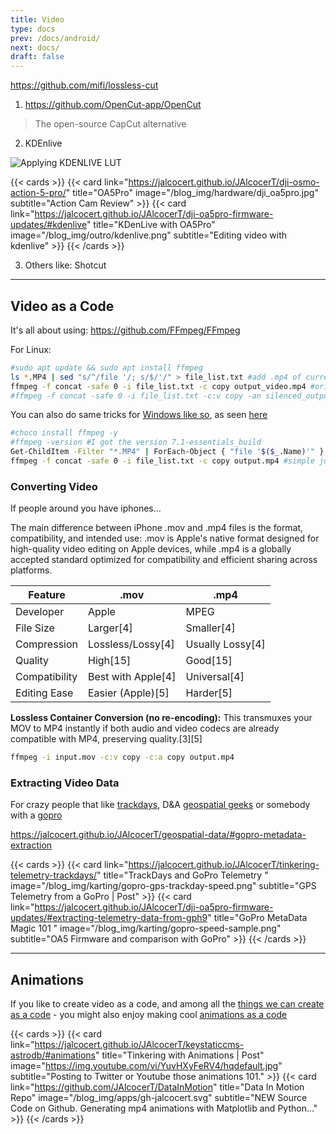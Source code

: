 ```yaml
---
title: Video
type: docs
prev: /docs/android/
next: docs/
draft: false
---
```


https://github.com/mifi/lossless-cut

1. https://github.com/OpenCut-app/OpenCut

>  The open-source CapCut alternative

2. KDEnlive

![Applying KDENLIVE LUT](/blog_img/outro/kdenlive-lut.png)

{{< cards >}}
  {{< card link="https://jalcocert.github.io/JAlcocerT/dji-osmo-action-5-pro/" title="OA5Pro" image="/blog_img/hardware/dji_oa5pro.jpg" subtitle="Action Cam Review" >}}
  {{< card link="https://jalcocert.github.io/JAlcocerT/dji-oa5pro-firmware-updates/#kdenlive" title="KDenLive with OA5Pro" image="/blog_img/outro/kdenlive.png" subtitle="Editing video with kdenlive" >}}
{{< /cards >}}

3. Others like: Shotcut


---

## Video as a Code

It's all about using: https://github.com/FFmpeg/FFmpeg

For Linux:

```sh
#sudo apt update && sudo apt install ffmpeg
ls *.MP4 | sed "s/^/file '/; s/$/'/" > file_list.txt #add .mp4 of current folder to a list
ffmpeg -f concat -safe 0 -i file_list.txt -c copy output_video.mp4 #original audio
#ffmpeg -f concat -safe 0 -i file_list.txt -c:v copy -an silenced_output_video.mp4 #silenced video
```

You can also do same tricks for [Windows like so](https://github.com/JAlcocerT/YT-Video-Edition/tree/main/With_FFmpeg/W11), as seen [here](https://jalcocert.github.io/JAlcocerT/web-for-moto-blogger/#chocolatey-and-ffmpeg)

```sh
#choco install ffmpeg -y
#ffmpeg -version #I got the version 7.1-essentials_build
Get-ChildItem -Filter "*.MP4" | ForEach-Object { "file '$($_.Name)'" } | Set-Content file_list.txt
ffmpeg -f concat -safe 0 -i file_list.txt -c copy output.mp4 #simple join
```

### Converting Video

If people around you have iphones...

The main difference between iPhone .mov and .mp4 files is the format, compatibility, and intended use: .mov is Apple's native format designed for high-quality video editing on Apple devices, while .mp4 is a globally accepted standard optimized for compatibility and efficient sharing across platforms.


| Feature           | .mov                | .mp4                  |
|-------------------|---------------------|-----------------------|
| Developer         | Apple               | MPEG                  |
| File Size         | Larger[4]       | Smaller[4]        |
| Compression       | Lossless/Lossy[4]| Usually Lossy[4]  |
| Quality           | High[15]        | Good[15]          |
| Compatibility     | Best with Apple[4]| Universal[4]    |
| Editing Ease      | Easier (Apple)[5]| Harder[5]         |


**Lossless Container Conversion (no re-encoding):** This transmuxes your MOV to MP4 instantly if both audio and video codecs are already compatible with MP4, preserving quality.[3][5]

```sh
ffmpeg -i input.mov -c:v copy -c:a copy output.mp4
```

### Extracting Video Data

For crazy people that like [trackdays](https://jalcocert.github.io/JAlcocerT/tinkering-telemetry-trackdays/), D&A [geospatial geeks](https://jalcocert.github.io/JAlcocerT/geospatial-data/) or somebody with a [gopro](https://jalcocert.github.io/JAlcocerT/geospatial-data/#gopro-metadata-extraction)



https://jalcocert.github.io/JAlcocerT/geospatial-data/#gopro-metadata-extraction


<!-- 
![GoPro Metadata Speed trackday](/blog_img/karting/gopro-gps-trackday-speed.png)
 -->

{{< cards >}}
  {{< card link="https://jalcocert.github.io/JAlcocerT/tinkering-telemetry-trackdays/" title="TrackDays and GoPro Telemetry " image="/blog_img/karting/gopro-gps-trackday-speed.png" subtitle="GPS Telemetry from a GoPro | Post" >}}
  {{< card link="https://jalcocert.github.io/JAlcocerT/dji-oa5pro-firmware-updates/#extracting-telemetry-data-from-gph9" title="GoPro MetaData Magic 101 " image="/blog_img/karting/gopro-speed-sample.png" subtitle="OA5 Firmware and comparison with GoPro" >}}
{{< /cards >}}



---

## Animations


If you like to create video as a code, and among all the [things we can create as a code](https://jalcocert.github.io/JAlcocerT/things-as-a-code/#animations-as-a-code) - you might also enjoy making cool [animations as a code](https://jalcocert.github.io/JAlcocerT/animations-as-a-code/)




{{< cards >}}
  {{< card link="https://jalcocert.github.io/JAlcocerT/keystaticcms-astrodb/#animations" title="Tinkering with Animations | Post" image="https://img.youtube.com/vi/YuvHXyFeRV4/hqdefault.jpg" subtitle="Posting to Twitter or Youtube those animations 101." >}}
  {{< card link="https://github.com/JAlcocerT/DataInMotion" title="Data In Motion Repo" image="/blog_img/apps/gh-jalcocert.svg" subtitle="NEW Source Code on Github. Generating mp4 animations with Matplotlib and Python..." >}}
{{< /cards >}}